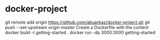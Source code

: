# docker-project
git remote add origin https://github.com/abuarbaz/docker-project.git
git push --set-upstream origin master
Create a Dockerfile with the content
docker build -t getting-started .
docker run -dp 3000:3000 getting-started


